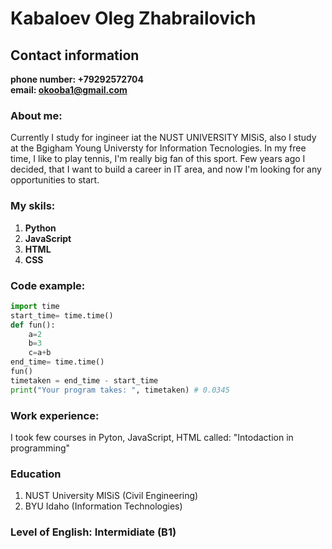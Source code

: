 # Kabaloev Oleg Zhabrailovich 
## Contact information
**phone number: +79292572704**  
**email: okooba1@gmail.com**  
### **About me:**  
  Currently I study for ingineer iat the NUST UNIVERSITY MISiS, also I study at the Bgigham Young Universty for Information Tecnologies. In my free time, I like to play tennis, I'm really big fan of this sport. Few years ago I decided, that I want to build a career in IT area, and now I'm looking for any opportunities to start.
### **My skils:**  
1. **Python**
2. **JavaScript**
3. **HTML**
4. **CSS**
### **Code example:**  
```Python
import time
start_time= time.time()
def fun():
    a=2
    b=3
    c=a+b
end_time= time.time()
fun()
timetaken = end_time - start_time
print("Your program takes: ", timetaken) # 0.0345
```
### **Work experience:**  
I took few courses in Pyton, JavaScript, HTML called: "Intodaction in programming"
### **Education**  
1. NUST University MISiS (Civil Engineering)
2. BYU Idaho (Information Technologies)
### **Level of English: Intermidiate (B1)** 


